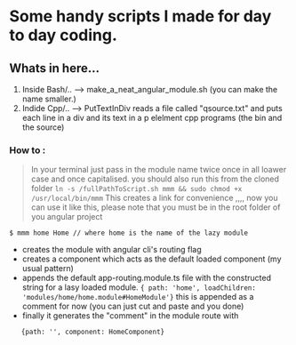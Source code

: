 # Some handy scripts I made for   day to day coding.

## Whats in here...
1. Inside Bash/.. --> make_a_neat_angular_module.sh (you can make the name smaller.)
2. Indide Cpp/.. --> PutTextInDiv reads a file called "qsource.txt" and puts each line in a div and its text in a p elelment cpp programs (the bin and the source)


### How to :
> In your terminal just pass in the module name twice once in all loawer case and once capitalised. you should also run this from the cloned folder
``` ln -s /fullPathToScript.sh mmm && sudo chmod +x /usr/local/bin/mmm ```
> This creates a link for convenience ,,,, now you can use it like this, please note that you must be in the root folder of you angular project
``` 
$ mmm home Home // where home is the name of the lazy module

```
* creates the module with angular cli's routing flag
* creates a component which acts as the default loaded component (my usual pattern)
* appends the default app-routing.module.ts file with the constructed string for a lasy loaded module. `{ path: 'home', loadChildren: 'modules/home/home.module#HomeModule'}` this is appended as a comment for now (you can just cut and paste and you done)
* finally it generates the "comment" in the module route with 
```import {HomeComponent} from './home.component';
   {path: '', component: HomeComponent}
```





